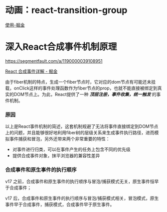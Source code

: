 # 动画：react-transition-group

[使用-掘金](https://juejin.cn/post/6844903869894524942 )

# 深入React合成事件机制原理

https://segmentfault.com/a/1190000039108951

[React 合成事件详解 - 掘金](https://juejin.cn/post/7005129812981317668)

由于fiber机制的特点，生成一个fiber节点时，它对应的dom节点有可能还未挂载，onClick这样的事件处理函数作为fiber节点的prop，也就不能直接被绑定到真实的DOM节点上。为此，React提供了一种 ***顶层注册，事件收集，统一触发*** 的事件机制。

### 原因

以上是React事件机制的简述，这套机制规避了无法将事件直接绑定到DOM节点上的问题，并且能够很好地利用fiber树的层级关系来生成事件执行路径，进而模拟事件捕获和冒泡，另外还带来两个非常重要的特性：

- 对事件进行归类，可以在事件产生的任务上包含不同的优先级
- 提供合成事件对象，抹平浏览器的兼容性差异

### 合成事件和原生事件的执行顺序

v17 之前，合成事件和原生事件的执行顺序与冒泡/捕获模式无关，原生事件恒早于合成事件；

v17 后，合成事件和原生事件的执行顺序与冒泡/捕获模式相关，冒泡模式，原生事件早于合成事件，捕获模式，合成事件早于原生事件。
